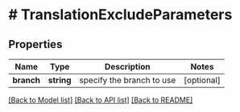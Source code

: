 # # TranslationExcludeParameters

## Properties

Name | Type | Description | Notes
------------ | ------------- | ------------- | -------------
**branch** | **string** | specify the branch to use | [optional] 

[[Back to Model list]](../../README.md#documentation-for-models) [[Back to API list]](../../README.md#documentation-for-api-endpoints) [[Back to README]](../../README.md)


